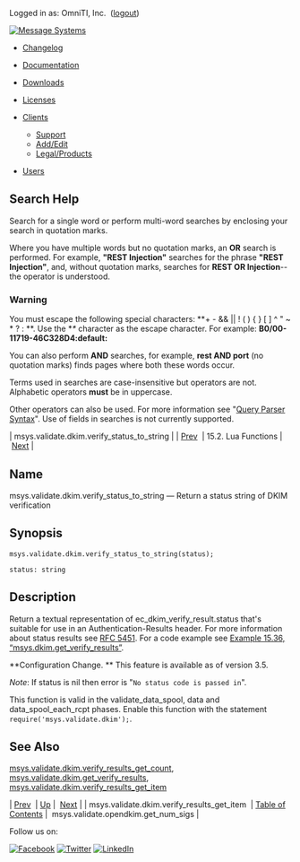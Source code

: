 Logged in as: OmniTI, Inc.  ([logout](https://support.messagesystems.com/logout.php))

[![Message Systems](https://support.messagesystems.com/images/ms-white205.png)](https://support.messagesystems.com/start.php) 

*   [Changelog](https://support.messagesystems.com/start.php?show=changelog)
*   [Documentation](https://support.messagesystems.com/docs/)
*   [Downloads](https://support.messagesystems.com/start.php)

*   [Licenses](https://support.messagesystems.com/license_summary.php)
*   <a href="">Clients</a>
    *   [Support](https://support.messagesystems.com/cs.php)
    *   [Add/Edit](https://support.messagesystems.com/edit_client.php)
    *   [Legal/Products](https://support.messagesystems.com/edit_products.php)
*   [Users](https://support.messagesystems.com/edit_customer.php)

## Search Help

Search for a single word or perform multi-word searches by enclosing your search in quotation marks.

Where you have multiple words but no quotation marks, an **OR** search is performed. For example, **"REST Injection"** searches for the phrase **"REST Injection"**, and, without quotation marks, searches for **REST OR Injection**--the operator is understood.

### Warning

You must escape the following special characters: **+ - && || ! ( ) { } [ ] ^ " ~ * ? : \**. Use the **\** character as the escape character. For example: **B0/00-11719-46C328D4\:default\:**

You can also perform **AND** searches, for example, **rest AND port** (no quotation marks) finds pages where both these words occur.

Terms used in searches are case-insensitive but operators are not. Alphabetic operators **must** be in uppercase.

Other operators can also be used. For more information see "[Query Parser Syntax](https://lucene.apache.org/core/old_versioned_docs/versions/3_0_0/queryparsersyntax.html)". Use of fields in searches is not currently supported.

| msys.validate.dkim.verify_status_to_string |
| [Prev](lua.ref.msys.validate.dkim.verify_results_get_item.php)  | 15.2. Lua Functions |  [Next](lua.ref.msys.validate.opendkim.get_num_sigs.php) |

<a name="lua.ref.msys.validate.dkim.verify_status_to_string"></a>
## Name

msys.validate.dkim.verify_status_to_string — Return a status string of DKIM verification

<a name="idp27254992"></a>
## Synopsis

`msys.validate.dkim.verify_status_to_string(status);`

`status: string`<a name="idp27257696"></a>
## Description

Return a textual representation of ec_dkim_verify_result.status that's suitable for use in an Authentication-Results header. For more information about status results see [RFC 5451](http://tools.ietf.org/html/rfc5451#section-2.4.1). For a code example see [Example 15.36, “msys.dkim.get_verify_results”](lua.ref.msys.validate.dkim.get_verify_results.php#lua.ref.msys.validate.dkim.get_verify_results.example "Example 15.36. msys.dkim.get_verify_results").

**Configuration Change. ** This feature is available as of version 3.5.

*Note*: If status is nil then error is "`No status code is passed in`".

This function is valid in the validate_data_spool, data and data_spool_each_rcpt phases. Enable this function with the statement `require('msys.validate.dkim');`.

<a name="idp27265968"></a>
## See Also

[msys.validate.dkim.verify_results_get_count](lua.ref.msys.validate.dkim.verify_results_get_count.php "msys.validate.dkim.verify_results_get_count"), [msys.validate.dkim.get_verify_results](lua.ref.msys.validate.dkim.get_verify_results.php "msys.validate.dkim.get_verify_results"), [msys.validate.dkim.verify_results_get_item](lua.ref.msys.validate.dkim.verify_results_get_item.php "msys.validate.dkim.verify_results_get_item")

| [Prev](lua.ref.msys.validate.dkim.verify_results_get_item.php)  | [Up](lua.function.details.php) |  [Next](lua.ref.msys.validate.opendkim.get_num_sigs.php) |
| msys.validate.dkim.verify_results_get_item  | [Table of Contents](index.php) |  msys.validate.opendkim.get_num_sigs |

Follow us on:

[![Facebook](https://support.messagesystems.com/images/icon-facebook.png)](http://www.facebook.com/messagesystems) [![Twitter](https://support.messagesystems.com/images/icon-twitter.png)](http://twitter.com/#!/MessageSystems) [![LinkedIn](https://support.messagesystems.com/images/icon-linkedin.png)](http://www.linkedin.com/company/message-systems)